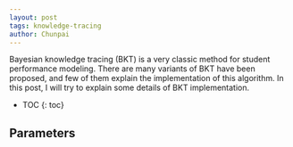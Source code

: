 ```yaml
---
layout: post
tags: knowledge-tracing
author: Chunpai
---
```


Bayesian knowledge tracing (BKT) is a very classic method for student performance modeling. There are many variants of BKT have been proposed, and few of them explain the implementation of this algorithm. In this post, I will try to explain some details of BKT implementation.  

* TOC
{: toc}
## Parameters 



